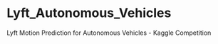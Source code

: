 # Lyft_Autonomous_Vehicles
Lyft Motion Prediction for Autonomous Vehicles - Kaggle Competition

##  
